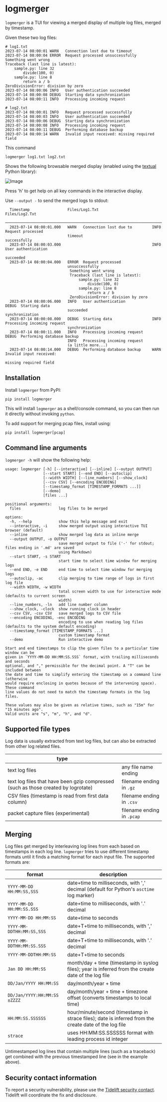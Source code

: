 # logmerger

`logmerger` is a TUI for viewing a merged display of multiple log files, merged by timestamp.

Given these two log files:

```
# log1.txt
2023-07-14 08:00:01 WARN   Connection lost due to timeout
2023-07-14 08:00:04 ERROR  Request processed unsuccessfully
Something went wrong
Traceback (last line is latest):
    sample.py: line 32
        divide(100, 0)
    sample.py: line 8
        return a / b
ZeroDivisionError: division by zero
2023-07-14 08:00:06 INFO   User authentication succeeded
2023-07-14 08:00:08 DEBUG  Starting data synchronization
2023-07-14 08:00:11 INFO   Processing incoming request
```

```
# log2.txt
2023-07-14 08:00:01 INFO   Request processed successfully
2023-07-14 08:00:03 INFO   User authentication succeeded
2023-07-14 08:00:06 DEBUG  Starting data synchronization
2023-07-14 08:00:08 INFO   Processing incoming request
2023-07-14 08:00:11 DEBUG  Performing database backup
2023-07-14 08:00:14 WARN   Invalid input received: missing required field
```
This command

    logmerger log1.txt log2.txt

Shows the following browsable merged display (enabled using the [textual](https://textual.textualize.io) Python library):

![Image](https://github.com/ptmcg/logmerger/blob/main/static/log1_log2_merged_tui_lr.jpg?raw=true)

Press 'h' to get help on all key commands in the interactive display.

Use `--output -` to send the merged logs to stdout:

```
  Timestamp                 Files/Log1.Txt                        Files/Log2.Txt
 ────────────────────────────────────────────────────────────────────────────────────────────────────
  2023-07-14 08:00:01.000   WARN   Connection lost due to         INFO   Request processed
                            timeout                               successfully
  2023-07-14 08:00:03.000                                         INFO   User authentication
                                                                  succeeded
  2023-07-14 08:00:04.000   ERROR  Request processed
                            unsuccessfully
                             Something went wrong
                             Traceback (last line is latest):
                                 sample.py: line 32
                                     divide(100, 0)
                                 sample.py: line 8
                                     return a / b
                             ZeroDivisionError: division by zero                           
  2023-07-14 08:00:06.000   INFO   User authentication            DEBUG  Starting data
                            succeeded                             synchronization
  2023-07-14 08:00:08.000   DEBUG  Starting data                  INFO   Processing incoming request
                            synchronization
  2023-07-14 08:00:11.000   INFO   Processing incoming request    DEBUG  Performing database backup
                            INFO   Processing incoming request
                            (a little more...)
  2023-07-14 08:00:14.000   DEBUG  Performing database backup     WARN   Invalid input received:
                                                                  missing required field
```

## Installation

Install `logmerger` from PyPI:

    pip install logmerger

This will install `logmerger` as a shell/console command, so you can then run it directly without
invoking `python`.

To add support for merging pcap files, install using:

    pip install logmerger[pcap]


## Command line arguments

`logmerger -h` will show the following help:

```
usage: logmerger [-h] [--interactive] [--inline] [--output OUTPUT]
                 [--start START] [--end END] [--autoclip]
                 [--width WIDTH] [--line_numbers] [--show_clock]
                 [--csv CSV] [--encoding ENCODING]
                 [--timestamp_format [TIMESTAMP_FORMATS ...]]
                 [--demo]
                 [files ...]

positional arguments:
  files                 log files to be merged

options:
  -h, --help            show this help message and exit
  --interactive, -i     show merged output using interactive TUI browser (default)
  --inline              show merged log data as inline merge
  --output OUTPUT, -o OUTPUT
                        save merged output to file ('-' for stdout; files ending in '.md' are saved
                        using Markdown)
  --start START, -s START
                        start time to select time window for merging logs
  --end END, -e END     end time to select time window for merging logs
  --autoclip, -ac       clip merging to time range of logs in first log file
  --width WIDTH, -w WIDTH
                        total screen width to use for interactive mode (defaults to current screen
                        width)
  --line_numbers, -ln   add line number column
  --show_clock, -clock  show running clock in header
  --csv CSV, -csv CSV   save merged logs to CSV file
  --encoding ENCODING, -enc ENCODING
                        encoding to use when reading log files (defaults to the system default encoding)
  --timestamp_format [TIMESTAMP_FORMATS ...]
                        custom timestamp format
  --demo                Run interactive demo
  
Start and end timestamps to clip the given files to a particular time window can be
given in `YYYY-MM-DD HH:MM:SS.SSS` format, with trailing milliseconds and seconds
optional, and "," permissible for the decimal point. A "T" can be included between
the date and time to simplify entering the timestamp on a command line (otherwise
would require enclosing in quotes because of the intervening space). These command
line values do not need to match the timestamp formats in the log files.

These values may also be given as relative times, such as "15m" for "15 minutes ago".
Valid units are "s", "m", "h", and "d".
```


## Supported file types

Log data is usually extracted from text log files, but can also be extracted
from other log related files.

| type                                                                               |                            |
|------------------------------------------------------------------------------------|----------------------------|
| text log files                                                                     | any file name ending       |
| text log files that have been gzip compressed (such as those created by logrotate) | filename ending in `.gz`   |
| CSV files (timestamp is read from first data column)                               | filename ending in `.csv`  |
| packet capture files (experimental)                                                | filename ending in `.pcap` |


## Merging

Log files get merged by interleaving log lines from each based on timestamps in each log line. `logmerger` tries to 
use different timestamp formats until it finds a matching format for each input file. The supported formats are:

| format                       | description                                                                                           |
|------------------------------|-------------------------------------------------------------------------------------------------------|
| `YYYY-MM-DD HH:MM:SS,SSS`    | date+time to milliseconds, with ',' decimal (default for Python's `asctime` log marker)               |
| `YYYY-MM-DD HH:MM:SS.SSS`    | date+time to milliseconds, with '.' decimal                                                           |
| `YYYY-MM-DD HH:MM:SS`        | date+time to seconds                                                                                  |
| `YYYY-MM-DDTHH:MM:SS,SSS`    | date+T+time to milliseconds, with ',' decimal                                                         |
| `YYYY-MM-DDTHH:MM:SS.SSS`    | date+T+time to milliseconds, with '.' decimal                                                         |
| `YYYY-MM-DDTHH:MM:SS`        | date+T+time to seconds                                                                                |
| `Jan DD HH:MM:SS`            | month/day + time (timestamp in syslog files); year is inferred from the create date of the log file   |
| `DD/Jan/YYYY HH:MM:SS`       | day/month/year + time                                                                                 |
| `DD/Jan/YYYY:HH:MM:SS ±ZZZZ` | day/month/year + time + timezone offset (converts timestamps to local time)                           |
| `HH:MM:SS.SSSSSS`            | hour/minute/second (timestamp in strace files); date is inferred from the create date of the log file |
| `strace`                     | uses HH:MM:SS.SSSSSS format with leading process id integer                                           |


Untimestamped log lines that contain multiple lines (such as a traceback) get combined with the previous timestamped
line (see in the example above).


## Security contact information

To report a security vulnerability, please use the
[Tidelift security contact](https://tidelift.com/security).
Tidelift will coordinate the fix and disclosure.
